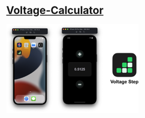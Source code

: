 # [Voltage-Calculator](https://michaeltr7.github.io/Voltage-Calculator/)


<a href="https://michaeltr7.github.io/Voltage-Calculator/"><img src="./Preview.png" width="70%"></a>
